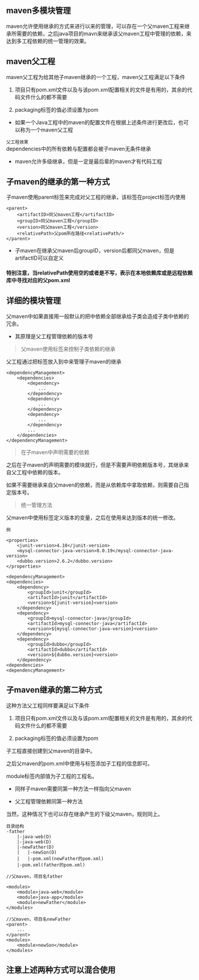 ## maven多模块管理
maven允许使用继承的方式来进行以来的管理，可以存在一个父maven工程来继承所需要的依赖，之后java项目的mavn来继承该父maven工程中管理的依赖，来达到多工程依赖的统一管理的效果。


## maven父工程
maven父工程为给其他子maven继承的一个工程，maven父工程满足以下条件

1. 项目只有pom.xml文件以及与该pom.xml配置相关的文件是有用的，其余的代码文件什么的都不需要

2. packaging标签的值必须设置为pom



* 如果一个Java工程中的maven的配置文件在根据上述条件进行更改后，也可以称为一个maven父工程


`父工程效果`  
dependencies中的所有依赖与配置都会被子maven无条件继承

* maven允许多级继承，但是一定是最后辈的maven才有代码工程

## 子maven的继承的第一种方式
子maven使用parent标签来完成对父工程的继承，该标签在project标签内使用

    <parent>
        <artifactID>同父maven工程</artifactID>
        <groupID>同父maven工程</groupID>
        <version>同父maven工程</version>
        <relativePath>父pom所在路径<relativePath/>
    </parent>
    
* 子maven在继承父maven后groupID，version后都同父maven，但是artifactID可以自定义

#### 特别注意，当relativePath使用空的<relativePath/>或者是不写，表示在本地依赖库或是远程依赖库中寻找对应的父pom.xml


## 详细的模块管理
父maven中如果直接用一般默认的把<dependencies>中依赖全部继承给子类会造成子类中依赖的冗余。

* 其原理是父工程管理依赖的版本号

> 父maven使用<dependencyManagement>标签来控制子类依赖的继承

父工程通过把<dependencies>标签放入到<dependencyManagement>中来管理子maven的继承
    
    <dependencyManagement>
        <dependencies>
            <dependency>
                ...
            </dependency>
            <dependency>
                ...
            </dependency>
            <dependency>
                ...
            </dependency>
            ...
        </dependencies>
    </dependencyManagement>

> 在子maven中声明需要的依赖

之后在子maven的<dependencies>声明需要的模块就行，但是不需要声明依赖版本号，其继承来自父工程中依赖的版本。  

如果不需要继承来自父maven的依赖，而是从依赖库中拿取依赖，则需要自己指定版本号。

> 统一管理方法

父maven中使用<properties>标签定义版本的变量，之后在<dependencyManagement>使用来达到版本的统一修改。

`例`

    
    <properties>
        <junit-version>4.10</junit-version>
        <mysql-connector-java-version>8.0.19</mysql-connector-java-version>
        <dubbo.version>2.6.2</dubbo.version>
    </properties>
    
    <dependencyManagement>
    <dependencies>
        <dependency>
            <groupId>junit</groupId>
            <artifactId>junit</artifactId>
            <version>${junit-version}<version>
        </dependency>
        <dependency>
            <groupId>mysql-connector-java</groupId>
            <artifactId>mysql-connector-java</artifactId>
            <version>${mysql-connector-java-version}<version>
        </dependency>
        <dependency>
            <groupId>dubbo</groupId>
            <artifactId>dubbo</artifactId>
            <version>${dubbo.version}<version>
        </dependency>
    <dependencies>
    <dependencyManagement>
    
## 子maven继承的第二种方式

这种方法父工程同样要满足以下条件

1. 项目只有pom.xml文件以及与该pom.xml配置相关的文件是有用的，其余的代码文件什么的都不需要

2. packaging标签的值必须设置为pom

子工程直接创建到父maven的目录中。  

之后父maven的pom.xml中使用<modules>与<module>标签添加子工程的信息即可。  

module标签内部值为子工程的工程名。

* 同样子maven需要同第一种方法一样指向父maven

* 父工程管理依赖同第一种方法

当然，这种情况下也可以存在继承产生的下级父maven，规则同上。

    目录结构
    -father
        |-java-web(D)
        |-java-web(D)
        |-newFather(D)
        |   |-newSon(D)
        |   |-pom.xml(newFather的pom.xml)
        |-pom.xml(father的pom.xml)
        
    //父maven，项目名father
    
    <modules>
        <module>java-web</module>
        <module>java-app</module>
        <module>newFather</module>
    </modules>
    
    //父maven，项目名newFather
    <parent>
        ...
    </parent>
    <modules>
        <module>newSon</module>
    </modules>
    
## 注意上述两种方式可以混合使用